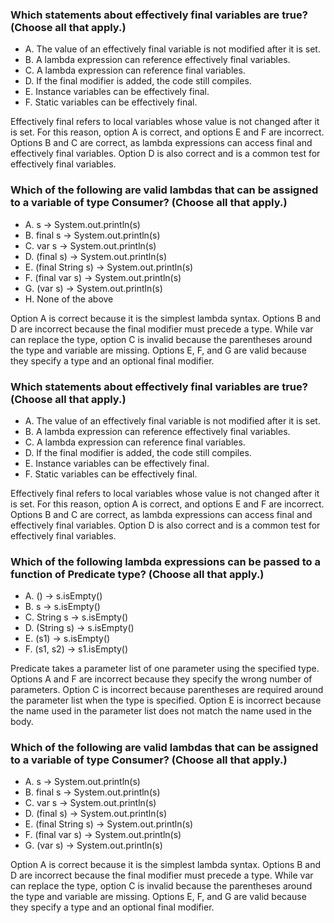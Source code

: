 
### Which statements about effectively final variables are true? (Choose all that apply.)
* A. The value of an effectively final variable is not modified after it is set.
* B. A lambda expression can reference effectively final variables.
* C. A lambda expression can reference final variables.
* D. If the final modifier is added, the code still compiles.
* E. Instance variables can be effectively final.
* F. Static variables can be effectively final.

Effectively final refers to local variables whose value is not changed after it is set.
For this reason, option A is correct, and options E and F are incorrect. Options B and C are correct, as lambda expressions can access final and effectively final variables.
Option D is also correct and is a common test for effectively final variables.

### Which of the following are valid lambdas that can be assigned to a variable of type Consumer<String>? (Choose all that apply.)
* A. s -> System.out.println(s)
* B. final s -> System.out.println(s)
* C. var s -> System.out.println(s)
* D. (final s) -> System.out.println(s)
* E. (final String s) -> System.out.println(s)
* F. (final var s) -> System.out.println(s)
* G. (var s) -> System.out.println(s)
* H. None of the above

Option A is correct because it is the simplest lambda syntax.
Options B and D are incorrect because the final modifier must precede a type.
While var can replace the type, option C is invalid because the parentheses around the type and variable are missing.
Options E, F, and G are valid because they specify a type and an optional final modifier.

### Which statements about effectively final variables are true? (Choose all that apply.)
* A. The value of an effectively final variable is not modified after it is set.
* B. A lambda expression can reference effectively final variables.
* C. A lambda expression can reference final variables.
* D. If the final modifier is added, the code still compiles.
* E. Instance variables can be effectively final.
* F. Static variables can be effectively final.

Effectively final refers to local variables whose value is not changed after it is set.
For this reason, option A is correct, and options E and F are incorrect.
Options B and C are correct, as lambda expressions can access final and effectively final variables.
Option D is also correct and is a common test for effectively final variables.

### Which of the following lambda expressions can be passed to a function of Predicate<String> type? (Choose all that apply.)
* A. () -> s.isEmpty()
* B. s -> s.isEmpty()
* C. String s -> s.isEmpty()
* D. (String s) -> s.isEmpty()
* E. (s1) -> s.isEmpty()
* F. (s1, s2) -> s1.isEmpty()

Predicate<String> takes a parameter list of one parameter using the specified type.
Options A and F are incorrect because they specify the wrong number of parameters.
Option C is incorrect because parentheses are required around the parameter list when the type is specified.
Option E is incorrect because the name used in the parameter list does not match the name used in the body.

### Which of the following are valid lambdas that can be assigned to a variable of type Consumer<String>? (Choose all that apply.)
* A. s -> System.out.println(s)
* B. final s -> System.out.println(s)
* C. var s -> System.out.println(s)
* D. (final s) -> System.out.println(s)
* E. (final String s) -> System.out.println(s)
* F. (final var s) -> System.out.println(s)
* G. (var s) -> System.out.println(s)

Option A is correct because it is the simplest lambda syntax. Options B and D are incorrect because the final modifier must precede a type.
While var can replace the type, option C is invalid because the parentheses around the type and variable are missing.
Options E, F, and G are valid because they specify a type and an optional final modifier.